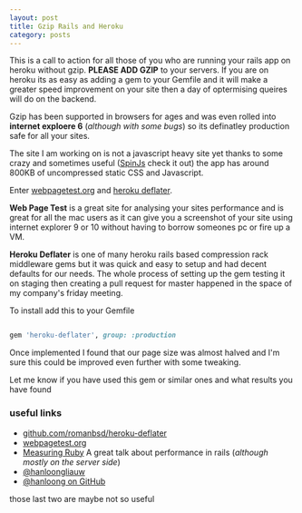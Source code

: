 ```yaml
---
layout: post
title: Gzip Rails and Heroku
category: posts
---
```

This is a call to action for all those of you who are running your
rails app on heroku without gzip. **PLEASE ADD GZIP** to your
servers. If you are on heroku its as easy as adding a gem to your
Gemfile and it will make a greater speed improvement on your site
then a day of optermising queires will do on the backend.

Gzip has been supported in browsers for ages and was even
rolled into **internet exploere 6** (_although with some bugs_)
so its definatley production safe for all your sites.

The site I am working on is not a javascript heavy site yet thanks
to some crazy and sometimes useful
([SpinJs](https://github.com/dnagir/spinjs-rails) check it out)
the app has around 800KB of uncompressed static CSS and Javascript.

Enter [webpagetest.org](http://webpagetest.org) and
[heroku deflater](https://github.com/romanbsd/heroku-deflater).

**Web Page Test** is a great site for analysing your
sites performance and is great for all the mac users as it can give you a screenshot of your site using internet explorer 9 or 10 without having to borrow someones pc or fire up a VM.

**Heroku Deflater** is one of many heroku rails based compression rack middleware gems but it was quick and easy to setup and had decent defaults for our needs. The whole process of setting up the gem testing it on staging then creating a pull request for master happened in the space of my company's friday meeting.

To install add this to your Gemfile

```ruby

gem 'heroku-deflater', group: :production

```

Once implemented I found that our page size was almost halved and I'm sure this could be improved even further with some tweaking.

Let me know if you have used this gem or similar ones and what results you have found

### useful links
- [github.com/romanbsd/heroku-deflater](https://github.com/romanbsd/heroku-deflater)
- [webpagetest.org](http://webpagetest.org)
- [Measuring Ruby](http://www.confreaks.com/videos/2668-gogaruco2013-measuring-ruby) A great talk about performance in rails (_although mostly on the server side_)
- [@hanloongliauw](twitter.com/hanloong)
- [@hanloong on GitHub](http://github.com/hanloong)

those last two are maybe not so useful

